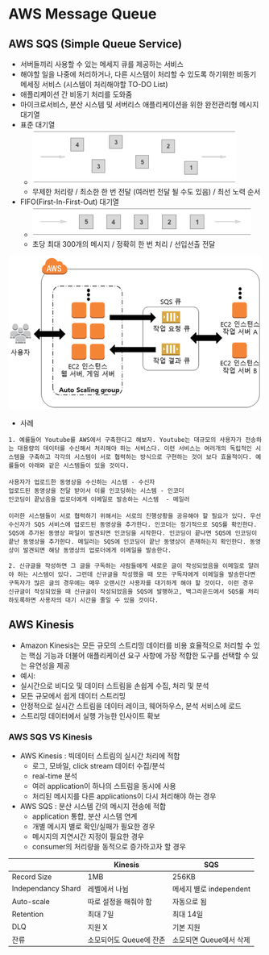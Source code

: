 # AWS Message Queue
## AWS SQS (Simple Queue Service)
- 서버들끼리 사용할 수 있는 메세지 큐를 제공하는 서비스
- 해야할 일을 나중에 처리하거나, 다른 시스템이 처리할 수 있도록 하기위한 비동기 메세징 서비스 (시스템이 처리해야할 TO-DO List)
- 애플리케이션 간 비동기 처리를 도와줌
- 마이크로서비스, 분산 시스템 및 서버리스 애플리케이션을 위한 완전관리형 메시지 대기열
- 표준 대기열
  - ![](./aws_messagequeue.assets/sqs.PNG)
  - 무제한 처리량 / 최소한 한 번 전달 (여러번 전달 될 수도 있음) / 최선 노력 순서
- FIFO(First-In-First-Out) 대기열
  - ![](./aws_messagequeue.assets/fifo.PNG)
  - 초당 최대 300개의 메시지 / 정확히 한 번 처리 / 선입선출 전달

![](./aws_messagequeue.assets/awssqs.PNG)

- 사례
```
1. 예를들어 Youtube를 AWS에서 구축한다고 해보자. Youtube는 대규모의 사용자가 전송하는 대용량의 데이터를 수신해서 처리해야 하는 서비스다. 이런 서비스는 여러개의 독립적인 시스템을 구축하고 각각의 시스템이 서로 협력하는 방식으로 구현하는 것이 보다 효율적이다. 예를들어 아래와 같은 시스템들이 있을 것이다.

사용자가 업로드한 동영상을 수신하는 시스템 - 수신자
업로드된 동영상을 전달 받아서 이를 인코딩하는 시스템 - 인코더
인코딩이 끝났음을 업로더에게 이메일로 발송하는 시스템  - 메일러

이러한 시스템들이 서로 협력하기 위해서는 서로의 진행상황을 공유해야 할 필요가 있다. 우선 수신자가 SQS 서비스에 업로드된 동영상을 추가한다. 인코더는 정기적으로 SQS를 확인한다. SQS에 추가된 동영상 파일이 발견되면 인코딩을 시작한다. 인코딩이 끝나면 SQS에 인코딩이 끝난 동영상을 추가한다. 메일러는 SQS에 인코딩이 끝난 동영상이 존재하는지 확인한다. 동영상이 발견되면 해당 동영상의 업로더에게 이메일을 발송한다.
```
```
2. 신규글을 작성하면 그 글을 구독하는 사람들에게 새로운 글이 작성되었음을 이메일로 알려야 하는 시스템이 있다. 그런데 신규글을 작성했을 때 모든 구독자에게 이메일을 발송한다면 구독자가 많은 글의 경우에는 매우 오랜시간 사용자를 대기하게 해야 할 것이다. 이런 경우 신규글이 작성되었을 때 신규글이 작성되었음을 SQS에 발행하고, 백그라운드에서 SQS를 처리하도록하면 사용자의 대기 시간을 줄일 수 있을 것이다.
```

## AWS Kinesis
- Amazon Kinesis는 모든 규모의 스트리밍 데이터를 비용 효율적으로 처리할 수 있는 핵심 기능과 더불어 애플리케이션 요구 사항에 가장 적합한 도구를 선택할 수 있는 유연성을 제공
- 예시:
- 실시간으로 비디오 및 데이터 스트림을 손쉽게 수집, 처리 및 분석
- 모든 규모에서 쉽게 데이터 스트리밍
- 안정적으로 실시간 스트림을 데이터 레이크, 웨어하우스, 분석 서비스에 로드
- 스트리밍 데이터에서 실행 가능한 인사이트 확보

### AWS SQS VS Kinesis
- AWS Kinesis : 빅데이터 스트림의 실시간 처리에 적합
  - 로그, 모바일, click stream 데이터 수집/분석
  - real-time 분석
  - 여러 application이 하나의 스트림을 동시에 사용
  - 처리된 메시지를 다른 applications이 다시 처리해야 하는 경우
- AWS SQS : 분산 시스템 간의 메시지 전송에 적합
  - application 통합, 분산 시스템 연계
  - 개별 메시지 별로 확인/실패가 필요한 경우
  - 메시지의 지연시간 지정이 필요한 경우
  - consumer의 처리량을 동적으로 증가하고자 할 경우

||Kinesis| SQS|
|----|----|----|
|Record Size| 1MB| 256KB|
|Independancy Shard |레벨에서 나뉨 |메세지 별로 independent|
|Auto-scale |따로 설정을 해줘야 함 |자동으로 됨|
|Retention |최대 7일| 최대 14일|
|DLQ| 지원 X |기본 지원|
|잔류| 소모되어도 Queue에 잔존 |소모되면 Queue에서 삭제|